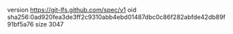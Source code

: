 version https://git-lfs.github.com/spec/v1
oid sha256:0ad920fea3de3ff2c9310abb4ebd01487dbc0c86f282abfde42db89f91bf5a76
size 3047
